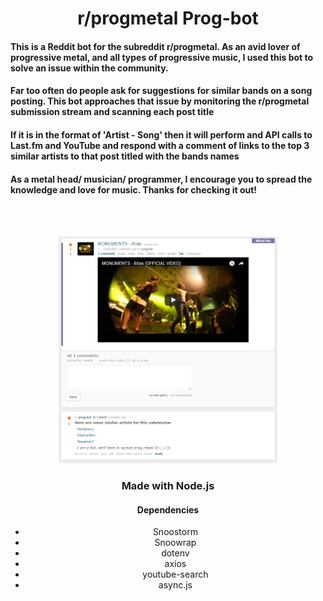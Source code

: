 <h1 align="center">r/progmetal Prog-bot</h1>
<h4 >This is a Reddit bot for the subreddit r/progmetal. As an avid lover of progressive metal, and all types of progressive music, I used this bot to solve an issue within the community. </h4>
<h4 >Far too often do people ask for suggestions for similar bands on a song posting. This bot approaches that issue by monitoring the r/progmetal submission stream and scanning each post title</h4>
<h4 >If it is in the format of 'Artist - Song' then it will perform and API calls to Last.fm and YouTube and respond with a comment of links to the top 3 similar artists to that post titled with the bands names</h4>
<h4 >As a metal head/ musician/ programmer, I encourage you to spread the knowledge and love for music. Thanks for checking it out!</h4>
<br>
<br>
<p align="center">
    <img src="/example1.png" width="350" />
</p>
<div align="center">
    <h3>Made with Node.js</h3>
    <h4>Dependencies</h4>
    <ul>
        <li>
            Snoostorm
        </li>
        <li>
            Snoowrap
        </li>
        <li>
            dotenv
        </li>
        <li>
            axios
        </li>
        <li>
            youtube-search
        </li>
        <li>
            async.js
        </li>
    </ul>
</div>